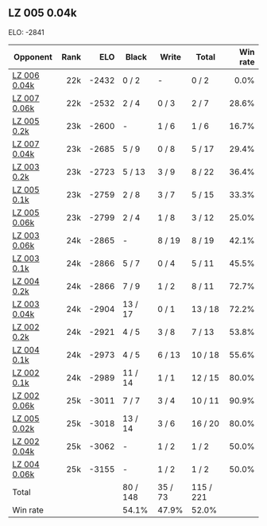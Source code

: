 ## LZ 005 0.04k ##

ELO: -2841

Opponent | Rank | ELO | Black | Write | Total | Win rate
---------|-----:|----:|-------|-------|-------|-------:
[LZ 006 0.04k](LZ%20006%200.04k.md) | 22k | -2432 | 0 / 2 | - | 0 / 2 | 0.0%
[LZ 007 0.06k](LZ%20007%200.06k.md) | 22k | -2532 | 2 / 4 | 0 / 3 | 2 / 7 | 28.6%
[LZ 005 0.2k](LZ%20005%200.2k.md) | 23k | -2600 | - | 1 / 6 | 1 / 6 | 16.7%
[LZ 007 0.04k](LZ%20007%200.04k.md) | 23k | -2685 | 5 / 9 | 0 / 8 | 5 / 17 | 29.4%
[LZ 003 0.2k](LZ%20003%200.2k.md) | 23k | -2723 | 5 / 13 | 3 / 9 | 8 / 22 | 36.4%
[LZ 005 0.1k](LZ%20005%200.1k.md) | 23k | -2759 | 2 / 8 | 3 / 7 | 5 / 15 | 33.3%
[LZ 005 0.06k](LZ%20005%200.06k.md) | 23k | -2799 | 2 / 4 | 1 / 8 | 3 / 12 | 25.0%
[LZ 003 0.06k](LZ%20003%200.06k.md) | 24k | -2865 | - | 8 / 19 | 8 / 19 | 42.1%
[LZ 003 0.1k](LZ%20003%200.1k.md) | 24k | -2866 | 5 / 7 | 0 / 4 | 5 / 11 | 45.5%
[LZ 004 0.2k](LZ%20004%200.2k.md) | 24k | -2866 | 7 / 9 | 1 / 2 | 8 / 11 | 72.7%
[LZ 003 0.04k](LZ%20003%200.04k.md) | 24k | -2904 | 13 / 17 | 0 / 1 | 13 / 18 | 72.2%
[LZ 002 0.2k](LZ%20002%200.2k.md) | 24k | -2921 | 4 / 5 | 3 / 8 | 7 / 13 | 53.8%
[LZ 004 0.1k](LZ%20004%200.1k.md) | 24k | -2973 | 4 / 5 | 6 / 13 | 10 / 18 | 55.6%
[LZ 002 0.1k](LZ%20002%200.1k.md) | 24k | -2989 | 11 / 14 | 1 / 1 | 12 / 15 | 80.0%
[LZ 002 0.06k](LZ%20002%200.06k.md) | 25k | -3011 | 7 / 7 | 3 / 4 | 10 / 11 | 90.9%
[LZ 005 0.02k](LZ%20005%200.02k.md) | 25k | -3018 | 13 / 14 | 3 / 6 | 16 / 20 | 80.0%
[LZ 002 0.04k](LZ%20002%200.04k.md) | 25k | -3062 | - | 1 / 2 | 1 / 2 | 50.0%
[LZ 004 0.06k](LZ%20004%200.06k.md) | 25k | -3155 | - | 1 / 2 | 1 / 2 | 50.0%
Total | | | 80 / 148 | 35 / 73 | 115 / 221 | 
Win rate| | | 54.1% | 47.9% | 52.0% | 
